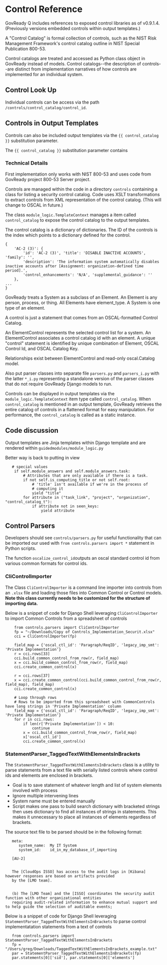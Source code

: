 Control Reference
=================

GovReady Q includes references to exposed control libraries as of v0.9.1.4. (Previously versions embedded controls within output templates.)

A "Control Catalog" is formal collection of controls, such as the NIST Risk Management Framework's control catalog outline in NIST Special Publication 800-53.

Control catalogs are treated and accessed as Python class object in GovReady instead of models. Control catalogs--the description of controls--are distinct from implementation narratives of how controls are implemented for an individual system.

## Control Look Up

Individual controls can be access via the path `/controls/control_catalog/control_id`.

## Controls in Output Templates

Controls can also be included output templates via the `{{ control_catalog }}` substitution parameter.

The `{{ control_catalog }}` substitution parameter contains 

### Technical Details

First implementation only works with NIST 800-53 and uses code from GovReady project 800-53 Server project.

Controls are managed within the code in a  directory `controls` containing a class for
listing a security control catalog. Code uses XSLT transformations to extract controls from XML representation of the control catalog. (This will change to OSCAL in future.)

The class `module_logic.TemplateContext` manages a item called `control_catalog` to expose the control catalog to the output templates.

The control catalog is a dictionary of dictionaries. The ID of the controls is the index which points to a dictionary defined for the control.

```
{
    'AC-2 (3)': {
        'id': 'AC-2 (3)', 'title': 'DISABLE INACTIVE ACCOUNTS', 'family': '',
        'description': 'The information system automatically disables inactive accounts after [Assignment: organization-defined time period].',
        'control_enhancements': 'N/A', 'supplemental_guidance': ''
    },
...
}
```

GovReady treats a System as a subclass of an Element. An Element is any person, process, or thing.
All Elements have element_type. A System is one type of an element.

A control is just a statement that comes from an OSCAL-formatted Control Catalog.

An ElementControl represents the selected control list for a system. An ElementControl associates a control catalog id with an element.
A unique "control" statement is identified by unique combination of Element, OSCAL Control Id, and OSCAL Catalog Key.

Relationships exist between ElementControl and read-only oscal.Catalog model.

Also put parser classes into separate file `parsers.py` and `parsers_i.py` with the
latter `*_i.py` representing a standalone version of the parser classes that do not
require GovReady Django models to run.

Controls can be displayed in output templates via the `module_logic.TemplateContext` item type called `control_catalog`. When `control_catalog`
is mentioned in an output template, GovReady retrieves the entire catalog of controls in a flattened format for easy manipulation. For performance,
the `control_catalog` is called as a static instance.


## Code discussion

Output templates are Jinja templates within Django template and are rendered within `guidedmodules/module_logic.py`


Better way is back to putting in view

       # special values
        if self.module_answers and self.module_answers.task:
            # Attributes that are only available if there is a task.
            if not self.is_computing_title or not self.root:
                # 'title' isn't available if we're in the process of
                # computing it
                yield "title"
            for attribute in ("task_link", "project", "organization", "control_catalog_t"):
                if attribute not in seen_keys:
                    yield attribute

## Control Parsers

Developers should see `controls/parsers.py` for useful functionality that can be imported our used with `from controls.parsers import *` statement in Python scripts.

The function `oscalize_control_id`outputs an oscal standard control id from various common formats for control ids.


### CliControlImporter

The Class `CliControlImporter` is a command line importer into controls from an `.xlsx` file and loading those files into Common Control or Control models. **Note this class currently needs to be customized for the structure of importing data.**

Below is a snippet of code for Django Shell leveraging `CliControlImporter` to import Common Controls from a spreadsheet of controls

        from controls.parsers import CliControlImporter
        fp = "~/Downloads/Copy of Controls_Implementation_Securit.xlsx"
        cci = CliControlImporter(fp)

        field_map = {'oscal_ctl_id': 'Paragraph/ReqID', 'legacy_imp_smt': 'Private Implementation'}
        r = cci.rows[33]
        cci.build_common_control_from_row(r, field_map)
        x = cci.build_common_control_from_row(r, field_map)
        cci.create_common_control(x)

        r = cci.rows[37]
        x = cci.create_common_control(cci.build_common_control_from_row(r, field_map), field_map)
        cci.create_common_control(x)

        # Loop through rows
        # Rows to be imported from this spreadsheet with CommonControls have long strings in 'Private Implementation' column
        field_map = {'oscal_ctl_id': 'Paragraph/ReqID', 'legacy_imp_smt': 'Private Implementation'}
        for r in cci.rows:
            if len(r['Private Implementation']) < 10:
                continue
            x = cci.build_common_control_from_row(r, field_map)
            x['oscal_ctl_id']
            cci.create_common_control(x)

### StatementParser_TaggedTextWithElementsInBrackets

The `StatementParser_TaggedTextWithElementsInBrackets` class is a utility to parse statements from a text file with serially listed controls where control ids and elements are enclosed in brackets.

* Goal is to save statement of whatever length and list of system elements involved with process
* Ignore multiple intervening lines
* System name must be entered manually
* Script makes one pass to build search dictionary with bracketed strings then uses dictionary to find all instances of strings in statements. This makes it unnecessary to place all instances of elements regardless of brackets.

The source text file to be parsed should be in the following format:

       meta:
          system_name:  My IT System
          system_id:    id_in_my_database_if_importing

       [AU-2]


       The [CloudOps ISSO] has access to the audit logs in [Kibana] however responses are based on artifacts provided
       by the [LMO team].


       (b) The [LMO Team] and the [ISSO] coordinates the security audit function with other organizational entities 
       requiring audit-related information to enhance mutual support and to help guide the selection of auditable events;

Below is a snippet of code for Django Shell leveraging `StatementParser_TaggedTextWithElementsInBrackets` to parse control implementatation statements from a text of controls

       from controls.parsers import StatementParser_TaggedTextWithElementsInBrackets
       fp = "/Users/greg/Downloads/TaggedTextWithElementsInBrackets_example.txt"
       par = StatementParser_TaggedTextWithElementsInBrackets(fp)
       par.statements[0]['sid'], par.statements[0]['elements']


